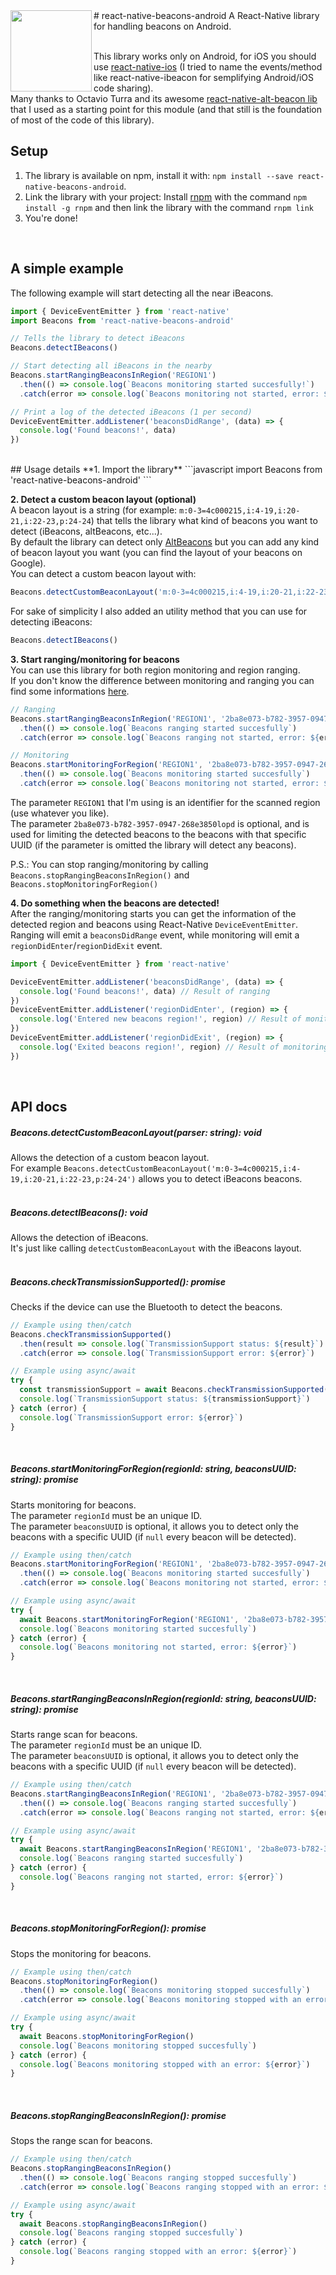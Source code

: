 <img src="http://insideoutdoor.com/wp-content/uploads/2016/02/beacon-example31.png" width="130" align="left"> 
# react-native-beacons-android
A React-Native library for handling beacons on Android.  
<br/>
<br/>

This library works only on Android, for iOS you should use  [react-native-ios](https://www.npmjs.com/package/react-native-ibeacon) (I tried to name the events/method like react-native-ibeacon for semplifying Android/iOS code sharing).  
Many thanks to Octavio Turra and its awesome [react-native-alt-beacon lib](https://github.com/octavioturra/react-native-alt-beacon) that I used as a starting point for this module (and that still is the foundation of most of the code of this library).
<br/>

## Setup  
1. The library is available on npm, install it with: `npm install --save react-native-beacons-android`.  
2. Link the library with your project:
Install [rnpm](https://github.com/rnpm/rnpm) with the command `npm install -g rnpm` and then link the library with the command `rnpm link` 
3. You're done!  
<br/>

## A simple example
The following example will start detecting all the near iBeacons.  
```javascript
import { DeviceEventEmitter } from 'react-native'
import Beacons from 'react-native-beacons-android'

// Tells the library to detect iBeacons
Beacons.detectIBeacons()

// Start detecting all iBeacons in the nearby
Beacons.startRangingBeaconsInRegion('REGION1')
  .then(() => console.log(`Beacons monitoring started succesfully!`)
  .catch(error => console.log(`Beacons monitoring not started, error: ${error}`)

// Print a log of the detected iBeacons (1 per second)
DeviceEventEmitter.addListener('beaconsDidRange', (data) => {
  console.log('Found beacons!', data)
})
```
<br/>
## Usage details
**1. Import the library**
```javascript
import Beacons from 'react-native-beacons-android'
```

**2. Detect a custom beacon layout (optional)**   
A beacon layout is a string (for example: `m:0-3=4c000215,i:4-19,i:20-21,i:22-23,p:24-24`) that tells the library what kind of beacons you want to detect (iBeacons, altBeacons, etc...).  
By default the library can detect only [AltBeacons](http://altbeacon.org/) but you can add any kind of beacon layout you want (you can find the layout of your beacons on Google).  
You can detect a custom beacon layout with:  
```javascript
Beacons.detectCustomBeaconLayout('m:0-3=4c000215,i:4-19,i:20-21,i:22-23,p:24-24') // iBeacons layout
```
For sake of simplicity I also added an utility method that you can use for detecting iBeacons:
```javascript
Beacons.detectIBeacons()
```
**3. Start ranging/monitoring for beacons**  
You can use this library for both region monitoring and region ranging.  
If you don't know the difference between monitoring and ranging you can find some informations [here](https://community.estimote.com/hc/en-us/articles/203356607-What-are-region-Monitoring-and-Ranging-).  
```javascript
// Ranging
Beacons.startRangingBeaconsInRegion('REGION1', '2ba8e073-b782-3957-0947-268e3850lopd')
  .then(() => console.log(`Beacons ranging started succesfully`)
  .catch(error => console.log(`Beacons ranging not started, error: ${error}`)

// Monitoring
Beacons.startMonitoringForRegion('REGION1', '2ba8e073-b782-3957-0947-268e3850lopd')
  .then(() => console.log(`Beacons monitoring started succesfully`)
  .catch(error => console.log(`Beacons monitoring not started, error: ${error}`)
```
The parameter `REGION1` that I'm using is an identifier for the scanned region (use whatever you like).  
The parameter `2ba8e073-b782-3957-0947-268e3850lopd` is optional, and is used for limiting the detected beacons to the beacons with that specific UUID (if the parameter is omitted the library will detect any beacons).  

P.S.: You can stop ranging/monitoring by calling `Beacons.stopRangingBeaconsInRegion()` and `Beacons.stopMonitoringForRegion()`

**4. Do something when the beacons are detected!**  
After the ranging/monitoring starts you can get the information of the detected region and beacons using React-Native `DeviceEventEmitter`.  
Ranging will emit a `beaconsDidRange` event, while monitoring will emit a `regionDidEnter`/`regionDidExit` event.  
```javascript
import { DeviceEventEmitter } from 'react-native'

DeviceEventEmitter.addListener('beaconsDidRange', (data) => {
  console.log('Found beacons!', data) // Result of ranging
})
DeviceEventEmitter.addListener('regionDidEnter', (region) => {
  console.log('Entered new beacons region!', region) // Result of monitoring
})
DeviceEventEmitter.addListener('regionDidExit', (region) => {
  console.log('Exited beacons region!', region) // Result of monitoring
})
```
<br/>

## API docs
##### Beacons.detectCustomBeaconLayout(parser: string): void  
Allows the detection of a custom beacon layout.     
For example `Beacons.detectCustomBeaconLayout('m:0-3=4c000215,i:4-19,i:20-21,i:22-23,p:24-24')` allows you to detect iBeacons beacons.  
<br />
##### Beacons.detectIBeacons(): void  
Allows the detection of iBeacons.  
It's just like calling `detectCustomBeaconLayout` with the iBeacons layout.  
<br />
##### Beacons.checkTransmissionSupported(): promise  
Checks if the device can use the Bluetooth to detect the beacons.  
```javascript
// Example using then/catch
Beacons.checkTransmissionSupported()
  .then(result => console.log(`TransmissionSupport status: ${result}`)
  .catch(error => console.log(`TransmissionSupport error: ${error}`)

// Example using async/await
try {
  const transmissionSupport = await Beacons.checkTransmissionSupported()
  console.log(`TransmissionSupport status: ${transmissionSupport}`)
} catch (error) {
  console.log(`TransmissionSupport error: ${error}`)
}
``` 
<br />

##### Beacons.startMonitoringForRegion(regionId: string, beaconsUUID: string): promise  
Starts monitoring for beacons.  
The parameter `regionId` must be an unique ID.  
The parameter `beaconsUUID` is optional, it allows you to detect only the beacons with a specific UUID (if `null` every beacon will be detected).  
```javascript
// Example using then/catch
Beacons.startMonitoringForRegion('REGION1', '2ba8e073-b782-3957-0947-268e3850lopd')
  .then(() => console.log(`Beacons monitoring started succesfully`)
  .catch(error => console.log(`Beacons monitoring not started, error: ${error}`)

// Example using async/await
try {
  await Beacons.startMonitoringForRegion('REGION1', '2ba8e073-b782-3957-0947-268e3850lopd')
  console.log(`Beacons monitoring started succesfully`)
} catch (error) {
  console.log(`Beacons monitoring not started, error: ${error}`)
}
``` 
<br />

##### Beacons.startRangingBeaconsInRegion(regionId: string, beaconsUUID: string): promise    
Starts range scan for beacons.  
The parameter `regionId` must be an unique ID.  
The parameter `beaconsUUID` is optional, it allows you to detect only the beacons with a specific UUID (if `null` every beacon will be detected).   
```javascript
// Example using then/catch
Beacons.startRangingBeaconsInRegion('REGION1', '2ba8e073-b782-3957-0947-268e3850lopd')
  .then(() => console.log(`Beacons ranging started succesfully`)
  .catch(error => console.log(`Beacons ranging not started, error: ${error}`)

// Example using async/await
try {
  await Beacons.startRangingBeaconsInRegion('REGION1', '2ba8e073-b782-3957-0947-268e3850lopd')
  console.log(`Beacons ranging started succesfully`)
} catch (error) {
  console.log(`Beacons ranging not started, error: ${error}`)
}
``` 
<br />

##### Beacons.stopMonitoringForRegion(): promise  
Stops the monitoring for beacons.  
```javascript
// Example using then/catch
Beacons.stopMonitoringForRegion()
  .then(() => console.log(`Beacons monitoring stopped succesfully`)
  .catch(error => console.log(`Beacons monitoring stopped with an error: ${error}`)

// Example using async/await
try {
  await Beacons.stopMonitoringForRegion()
  console.log(`Beacons monitoring stopped succesfully`)
} catch (error) {
  console.log(`Beacons monitoring stopped with an error: ${error}`)
}
``` 
<br />

##### Beacons.stopRangingBeaconsInRegion(): promise  
Stops the range scan for beacons. 
```javascript
// Example using then/catch
Beacons.stopRangingBeaconsInRegion()
  .then(() => console.log(`Beacons ranging stopped succesfully`)
  .catch(error => console.log(`Beacons ranging stopped with an error: ${error}`)

// Example using async/await
try {
  await Beacons.stopRangingBeaconsInRegion()
  console.log(`Beacons ranging stopped succesfully`)
} catch (error) {
  console.log(`Beacons ranging stopped with an error: ${error}`)
}
``` 
<br/>
  


